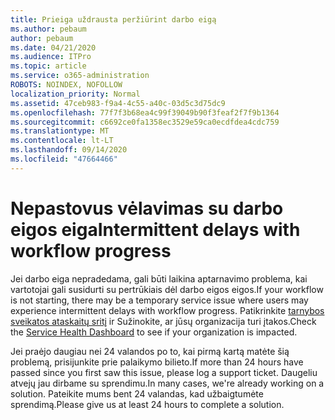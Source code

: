 ```yaml
---
title: Prieiga uždrausta peržiūrint darbo eigą
ms.author: pebaum
author: pebaum
ms.date: 04/21/2020
ms.audience: ITPro
ms.topic: article
ms.service: o365-administration
ROBOTS: NOINDEX, NOFOLLOW
localization_priority: Normal
ms.assetid: 47ceb983-f9a4-4c55-a40c-03d5c3d75dc9
ms.openlocfilehash: 77f7f3b68ea4c99f39049b90f3feaf2f7f9b1364
ms.sourcegitcommit: c6692ce0fa1358ec3529e59ca0ecdfdea4cdc759
ms.translationtype: MT
ms.contentlocale: lt-LT
ms.lasthandoff: 09/14/2020
ms.locfileid: "47664466"
---
```

# <a name="intermittent-delays-with-workflow-progress"></a><span data-ttu-id="2c3a7-102">Nepastovus vėlavimas su darbo eigos eiga</span><span class="sxs-lookup"><span data-stu-id="2c3a7-102">Intermittent delays with workflow progress</span></span>

<span data-ttu-id="2c3a7-103">Jei darbo eiga nepradedama, gali būti laikina aptarnavimo problema, kai vartotojai gali susidurti su pertrūkiais dėl darbo eigos eigos.</span><span class="sxs-lookup"><span data-stu-id="2c3a7-103">If your workflow is not starting, there may be a temporary service issue where users may experience intermittent delays with workflow progress.</span></span> <span data-ttu-id="2c3a7-104">Patikrinkite [tarnybos sveikatos ataskaitų sritį](https://admin.microsoft.com/AdminPortal/Home#/servicehealth) ir Sužinokite, ar jūsų organizacija turi įtakos.</span><span class="sxs-lookup"><span data-stu-id="2c3a7-104">Check the [Service Health Dashboard](https://admin.microsoft.com/AdminPortal/Home#/servicehealth) to see if your organization is impacted.</span></span> 

<span data-ttu-id="2c3a7-105">Jei praėjo daugiau nei 24 valandos po to, kai pirmą kartą matėte šią problemą, prisijunkite prie palaikymo bilieto.</span><span class="sxs-lookup"><span data-stu-id="2c3a7-105">If more than 24 hours have passed since you first saw this issue, please log a support ticket.</span></span> <span data-ttu-id="2c3a7-106">Daugeliu atvejų jau dirbame su sprendimu.</span><span class="sxs-lookup"><span data-stu-id="2c3a7-106">In many cases, we're already working on a solution.</span></span> <span data-ttu-id="2c3a7-107">Pateikite mums bent 24 valandas, kad užbaigtumėte sprendimą.</span><span class="sxs-lookup"><span data-stu-id="2c3a7-107">Please give us at least 24 hours to complete a solution.</span></span>


  

